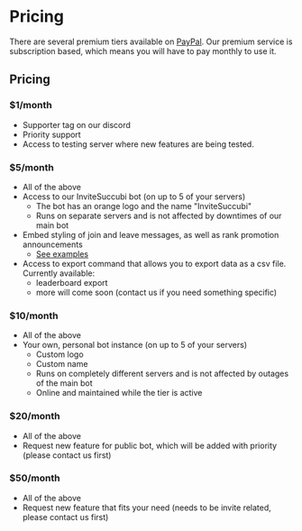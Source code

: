 # Pricing

There are several premium tiers available on [PayPal](https://www.paypal.me/Xyni). Our premium service is subscription based, which means you will have to pay monthly to use it.



## Pricing

### \$1/month

- Supporter tag on our discord
- Priority support
- Access to testing server where new features are being tested.

### \$5/month

- All of the above
- Access to our InviteSuccubi bot \(on up to 5 of your servers\)
  - The bot has an orange logo and the name "InviteSuccubi"
  - Runs on separate servers and is not affected by downtimes of our main bot
- Embed styling of join and leave messages, as well as rank promotion announcements
  - [See examples](modules/invites/custom-messages.md)
- Access to export command that allows you to export data as a csv file. Currently available:
  - leaderboard export
  - more will come soon \(contact us if you need something specific\)

### \$10/month

- All of the above
- Your own, personal bot instance \(on up to 5 of your servers\)
  - Custom logo
  - Custom name
  - Runs on completely different servers and is not affected by outages of the main bot
  - Online and maintained while the tier is active

### \$20/month

- All of the above
- Request new feature for public bot, which will be added with priority \(please contact us first\)

### \$50/month

- All of the above
- Request new feature that fits your need \(needs to be invite related, please contact us first\)
